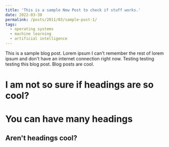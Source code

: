 ```yaml
---
title: 'This is a sample New Post to check if stuff works.'
date: 2022-03-30
permalink: /posts/2011/03/sample-post-1/
tags:
  - operating systems
  - machine learning
  - artificial intelligence
---
```


This is a sample blog post. Lorem ipsum I can't remember the rest of lorem ipsum and don't have an internet connection right now. Testing testing testing this blog post. Blog posts are cool.

I am not so sure if headings are so cool?
======

You can have many headings
======

Aren't headings cool?
------
